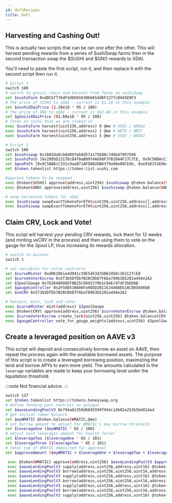 ```yaml
---
id: defiRecipes
title: DeFi
---
```

## Harvesting and Cashing Out!
This is actually two scripts that can be ran one after the other. This will harvest pending rewards from a series of SushiSwap farms then in the second transaction swap the $SUSHI and $GNO rewards to XDAI.

You'll need to paste the first script, run it, and then replace it with the second script then run it.

```bash
# Script 1
switch 100
# switch to gnosis chain and harvest from farms on sushiSwap
set $sushiFarm 0xdDCbf776dF3dE60163066A5ddDF2277cB445E0F3
# the price of SUSHI to xDAI - current is $1.20 in this example
set $sushiXDaiPrice (1.20e18 * 95 / 100)
# the price of GNO to xDAI - current is $92.68 in this example
set $gnosisXDaiPrice (92.68e18 * 95 / 100)
# farms on sushi that we are staked in
exec $sushiFarm harvest(uint256,address) 0 @me # USDC / WXDAI
exec $sushiFarm harvest(uint256,address) 1 @me # WETH / WBTC
exec $sushiFarm harvest(uint256,address) 5 @me # USDT / WXDAI

# Script 2
switch 100
set $sushiswap 0x1b02da8cb0d097eb8d57a175b88c7d8b47997506
set $sushiPath [0x2995D1317DcD4f0aB89f4AE60F3f020A4F17C7CE, 0x9C58BAcC331c9aa871AFD802DB6379a98e80CEdb, 0xe91D153E0b41518A2Ce8Dd3D7944Fa863463a97d]
set $gnoPath [0x9C58BAcC331c9aa871AFD802DB6379a98e80CEdb, 0xe91D153E0b41518A2Ce8Dd3D7944Fa863463a97d]
set $token.tokenlist https://token-list.sushi.com

#approve tokens to be swapped
exec @token(SUSHI) approve(address,uint256) $sushiswap @token.balance(SUSHI,@me) 
exec @token(GNO) approve(address,uint256) $sushiswap @token.balance(GNO,@me) 

# swap harvested tokens for xDAI
exec $sushiswap swapExactTokensForETH(uint256,uint256,address[],address,uint256) @token.balance(SUSHI,@me) (@token.balance(SUSHI,@me) * ($sushiXDaiPrice) / 1e18) $sushiPath @me @date(now,+10m)
exec $sushiswap swapExactTokensForETH(uint256,uint256,address[],address,uint256) @token.balance(GNO,@me) (@token.balance(GNO,@me) * ($gnosisXDaiPrice) / 1e18) $gnoPath @me @date(now,+10m)
```

## Claim CRV, Lock and Vote! 
This script will harvest your pending CRV rewards, lock them for 12 weeks (and minting veCRV in the process) and then using them to vote on the gauge for the 3pool LP, thus increasing its rewards allocation. 
```bash
# switch to mainnet
switch 1

# set variables for curve contracts
set $curveMinter 0xd061D61a4d941c39E5453435B6345Dc261C2fcE0
set $curveVoterEscrow 0x5f3b5DfEb7B28CDbD7FAba78963EE202a494e2A2
set $3poolGauge 0x762648808EF8B25C6D92270b1C84Ec97dF3bED6B
set $gaugeController 0x2F50D538606Fa9EDD2B11E2446BEb18C9D5846bB
set $veCRV 0x5f3b5DfEb7B28CDbD7FAba78963EE202a494e2A2

# harvest, mint, lock and vote!
exec $curveMinter mint(address) $3poolGauge 
exec @token(CRV) approve(address,uint256) $curveVoterEscrow @token.balance(CRV,@me) 
exec $curveVoterEscrow create_lock(uint256,uint256) @token.balance(CRV,@me) @date(now,+12w) 
exec $gaugeController vote_for_gauge_weights(address,uint256) $3poolGauge 10000 
```

## Create a leveraged position on AAVE v3
This script will deposit and consecutively borrow an asset on AAVE, then repeat the process again with the available borrowed assets. The purpose of this script is to create a leveraged borrowing position, maximizing the lend and borrow APYs to earn more yield. The amounts calculated in the `leverage` variables are made to keep your borrowing level under the liquidation threshold.

:::note
Not financial advice.
:::
```bash
switch 137
set $token.tokenlist https://tokens.honeyswap.org
# define lending pool contract on polygon
set $aaveLendingPoolV3 0x794a61358d6845594f94dc1db02a252b5b4814ad
# get initial token balance
set $myWMATIC @token.balance(WMATIC,@me)
# set borrow amount to adjust for WMATIC's max borrow threshold
set $leverageOne ($myWMATIC * 65 / 100)
# adjust next leverages amount for health factor
set $leverageTwo ($leverageOne * 65 / 101)
set $leverageThree ($leverageTwo * 65 / 101)
# total sum of WMATIC deposited for approval
set $approveAmount ($myWMATIC + $leverageOne + $leverageTwo + $leverageThree)

 exec @token(WMATIC) approve(address,uint256) $aaveLendingPoolV3 $approveAmount
 exec $aaveLendingPoolV3 supply(address,uint256,address,uint16) @token(WMATIC) @token.balance(WMATIC,@me) @me 0
 exec $aaveLendingPoolV3 borrow(address,uint256,uint256,uint16,address) @token(WMATIC) $leverageOne 2 0 @me
 exec $aaveLendingPoolV3 supply(address,uint256,address,uint16) @token(WMATIC) $leverageOne @me 0
 exec $aaveLendingPoolV3 borrow(address,uint256,uint256,uint16,address) @token(WMATIC) $leverageTwo 2 0 @me
 exec $aaveLendingPoolV3 supply(address,uint256,address,uint16) @token(WMATIC) $leverageTwo @me 0
 exec $aaveLendingPoolV3 borrow(address,uint256,uint256,uint16,address) @token(WMATIC) $leverageThree 2 0 @me
 exec $aaveLendingPoolV3 supply(address,uint256,address,uint16) @token(WMATIC) $leverageThree @me 0
```